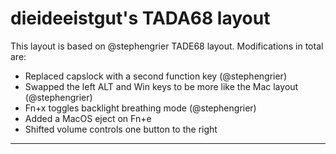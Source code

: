 # dieideeistgut's TADA68 layout

This layout is based on @stephengrier TADE68 layout. Modifications in total are:

* Replaced capslock with a second function key (@stephengrier)
* Swapped the left ALT and Win keys to be more like the Mac layout  (@stephengrier)
* Fn+x toggles backlight breathing mode (@stephengrier)
* Added a MacOS eject on Fn+e
* Shifted volume controls one button to the right

---
